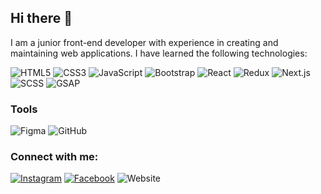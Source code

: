 ## Hi there 👋
I am a junior front-end developer with experience in creating and maintaining web applications. I have learned the following technologies:

![HTML5](https://img.shields.io/badge/-HTML5-E34F26?style=flat-square&logo=html5&logoColor=white)
![CSS3](https://img.shields.io/badge/-CSS3-1572B6?style=flat-square&logo=css3)
![JavaScript](https://img.shields.io/badge/-JavaScript-F7DF1E?style=flat-square&logo=javascript&logoColor=black)
![Bootstrap](https://img.shields.io/badge/-Bootstrap-563D7C?style=flat-square&logo=bootstrap)
![React](https://img.shields.io/badge/-React-61DAFB?style=flat-square&logo=react)
![Redux](https://img.shields.io/badge/-Redux-764ABC?style=flat-square&logo=redux)
![Next.js](https://img.shields.io/badge/-Next.js-000000?style=flat-square&logo=next.js)
![SCSS](https://img.shields.io/badge/-SCSS-CC6699?style=flat-square&logo=sass)
![GSAP](https://img.shields.io/badge/-GSAP-88CE02?style=flat-square&logo=GreenSock&logoColor=white)

### Tools

![Figma](https://img.shields.io/badge/-Figma-F24E1E?style=flat-square&logo=figma&logoColor=white)
![GitHub](https://img.shields.io/badge/-GitHub-181717?style=flat-square&logo=github)

### Connect with me:
[![Instagram](https://img.shields.io/badge/-Instagram-E4405F?style=flat-square&logo=Instagram&logoColor=white)](https://www.instagram.com/code_writer23/)
[![Facebook](https://img.shields.io/badge/-Facebook-1877F2?style=flat-square&logo=Facebook&logoColor=white)](https://www.facebook.com/share/nnh1piar381znaAU/?mibextid=LQQJ4d)
![Website](https://img.shields.io/badge/-Website-4285F4?style=flat-square&logo=google-chrome&logoColor=white)



